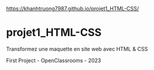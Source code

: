 https://khanhtruong7987.github.io/projet1_HTML-CSS/


# projet1_HTML-CSS
Transformez une maquette en site web avec HTML &amp; CSS

First Project - OpenClassrooms - 2023
